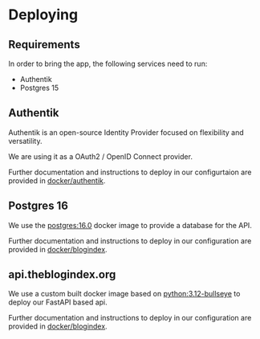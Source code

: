 # Deploying

## Requirements
In order to bring the app, the following services need to run:
- Authentik
- Postgres 15

## Authentik
Authentik is an open-source Identity Provider focused on flexibility and versatility.

We are using it as a OAuth2 / OpenID Connect provider.

Further documentation and instructions to deploy in our configurtaion are provided in [docker/authentik](docker/authentik).

## Postgres 16
We use the [postgres:16.0](https://hub.docker.com/layers/library/postgres/16.0/images/sha256-4c0bc0755f1c8269d218811689a59cde339afe35ffbb3279c4d40a92049b0a49?context=explore) docker image to provide a database for the API.

Further documentation and instructions to deploy in our configuration are provided in [docker/blogindex](docker/blogindex).

## api.theblogindex.org
We use a custom built docker image based on [python:3.12-bullseye](https://hub.docker.com/layers/library/python/3.12-bullseye/images/sha256-96b48a3b2ee571a9e2a184cb15cdf07819f5f57b7d615bbf421cedd90aafbd9f?context=explore) to deploy our FastAPI based api.

Further documentation and instructions to deploy in our configuration are provided in [docker/blogindex](docker/blogindex).

